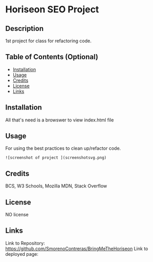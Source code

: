 # Horiseon SEO Project

## Description

1st project for class for refactoring code.

## Table of Contents (Optional)

- [Installation](#installation)
- [Usage](#usage)
- [Credits](#credits)
- [License](#license)
- [Links](#links)

## Installation

All that's need is a browswer to view index.html file

## Usage

For using the best practices to clean up/refactor code.  


    ![screenshot of project ](screenshotsvg.png)
    

## Credits

BCS, W3 Schools, Mozilla MDN, Stack Overflow

## License

NO license

## Links

Link to Repository: https://github.com/SmorenoContreras/BringMeTheHoriseon
Link to deployed page: 

